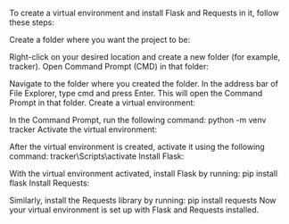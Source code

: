 To create a virtual environment and install Flask and Requests in it, follow these steps:

Create a folder where you want the project to be:

Right-click on your desired location and create a new folder (for example, tracker).
Open Command Prompt (CMD) in that folder:

Navigate to the folder where you created the folder.
In the address bar of File Explorer, type cmd and press Enter. This will open the Command Prompt in that folder.
Create a virtual environment:

In the Command Prompt, run the following command:
python -m venv tracker
Activate the virtual environment:

After the virtual environment is created, activate it using the following command:
tracker\Scripts\activate
Install Flask:

With the virtual environment activated, install Flask by running:
pip install flask
Install Requests:

Similarly, install the Requests library by running:
pip install requests
Now your virtual environment is set up with Flask and Requests installed.
